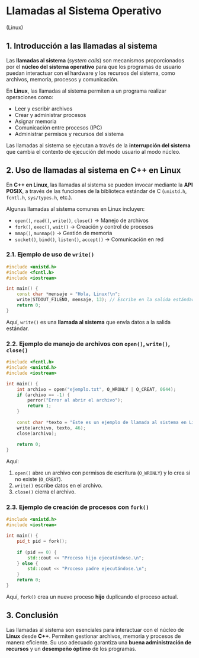 # Llamadas al Sistema Operativo 
(Linux)

## 1. Introducción a las llamadas al sistema

Las **llamadas al sistema** (*system calls*) son mecanismos proporcionados por el **núcleo del sistema operativo** para que los programas de usuario puedan interactuar con el hardware y los recursos del sistema, como archivos, memoria, procesos y comunicación.

En **Linux**, las llamadas al sistema permiten a un programa realizar operaciones como:
- Leer y escribir archivos
- Crear y administrar procesos
- Asignar memoria
- Comunicación entre procesos (IPC)
- Administrar permisos y recursos del sistema

Las llamadas al sistema se ejecutan a través de la **interrupción del sistema** que cambia el contexto de ejecución del modo usuario al modo núcleo.

## 2. Uso de llamadas al sistema en C++ en Linux

En **C++ en Linux**, las llamadas al sistema se pueden invocar mediante la **API POSIX**, a través de las funciones de la biblioteca estándar de C (`unistd.h`, `fcntl.h`, `sys/types.h`, etc.).

Algunas llamadas al sistema comunes en Linux incluyen:
- `open()`, `read()`, `write()`, `close()` → Manejo de archivos
- `fork()`, `exec()`, `wait()` → Creación y control de procesos
- `mmap()`, `munmap()` → Gestión de memoria
- `socket()`, `bind()`, `listen()`, `accept()` → Comunicación en red

### 2.1. Ejemplo de uso de `write()`

```cpp
#include <unistd.h>
#include <fcntl.h>
#include <iostream>

int main() {
    const char *mensaje = "Hola, Linux!\n";
    write(STDOUT_FILENO, mensaje, 13); // Escribe en la salida estándar (consola)
    return 0;
}
```

Aquí, `write()` es una **llamada al sistema** que envía datos a la salida estándar.

### 2.2. Ejemplo de manejo de archivos con `open()`, `write()`, `close()`

```cpp
#include <fcntl.h>
#include <unistd.h>
#include <iostream>

int main() {
    int archivo = open("ejemplo.txt", O_WRONLY | O_CREAT, 0644);
    if (archivo == -1) {
        perror("Error al abrir el archivo");
        return 1;
    }
    
    const char *texto = "Este es un ejemplo de llamada al sistema en Linux.\n";
    write(archivo, texto, 46);
    close(archivo);
    
    return 0;
}
```

Aquí:
1. `open()` abre un archivo con permisos de escritura (`O_WRONLY`) y lo crea si no existe (`O_CREAT`).
2. `write()` escribe datos en el archivo.
3. `close()` cierra el archivo.

### 2.3. Ejemplo de creación de procesos con `fork()`

```cpp
#include <unistd.h>
#include <iostream>

int main() {
    pid_t pid = fork();
    
    if (pid == 0) {
        std::cout << "Proceso hijo ejecutándose.\n";
    } else {
        std::cout << "Proceso padre ejecutándose.\n";
    }
    return 0;
}
```

Aquí, `fork()` crea un nuevo proceso **hijo** duplicando el proceso actual.

## 3. Conclusión

Las llamadas al sistema son esenciales para interactuar con el núcleo de **Linux** desde **C++**. Permiten gestionar archivos, memoria y procesos de manera eficiente. Su uso adecuado garantiza una **buena administración de recursos** y un **desempeño óptimo** de los programas.
